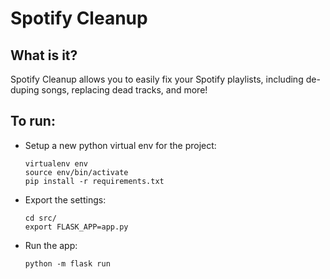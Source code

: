 # Spotify Cleanup

## What is it?
Spotify Cleanup allows you to easily fix your Spotify playlists, including de-duping songs, replacing dead tracks, and more!

## To run:

* Setup a new python virtual env for the project:
    ```
    virtualenv env
    source env/bin/activate
    pip install -r requirements.txt
    ```

* Export the settings:
    ```
    cd src/
    export FLASK_APP=app.py
    ```

* Run the app:
    ```
    python -m flask run
    ```
